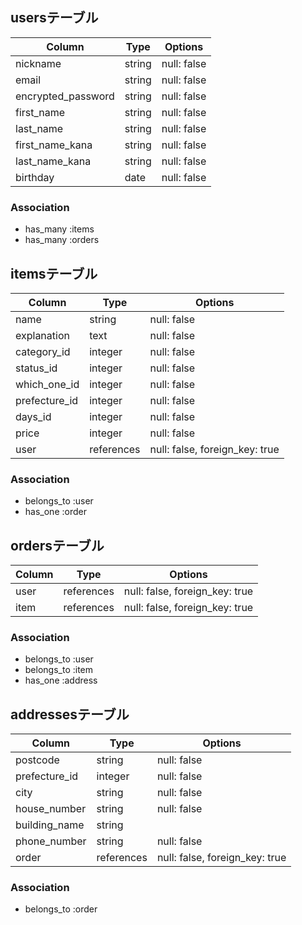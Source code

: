 ## usersテーブル

| Column             | Type   | Options     |
| ------------------ | ------ | ----------- |
| nickname           | string | null: false |
| email              | string | null: false |
| encrypted_password | string | null: false |
| first_name         | string | null: false |
| last_name          | string | null: false |
| first_name_kana    | string | null: false |
| last_name_kana     | string | null: false |
| birthday           | date   | null: false |

### Association
- has_many :items
- has_many :orders


## itemsテーブル

| Column        | Type       | Options                        |
| ------------- | ---------- | ------------------------------ |
| name          | string     | null: false                    |
| explanation   | text       | null: false                    |
| category_id   | integer    | null: false                    |
| status_id     | integer    | null: false                    |
| which_one_id  | integer    | null: false                    |
| prefecture_id | integer    | null: false                    |
| days_id       | integer    | null: false                    |
| price         | integer    | null: false                    |
| user          | references | null: false, foreign_key: true |

### Association
- belongs_to :user
- has_one :order


## ordersテーブル

| Column | Type       | Options                        |
| ------ | ---------- | ------------------------------ |
| user   | references | null: false, foreign_key: true |
| item   | references | null: false, foreign_key: true |

### Association
- belongs_to :user
- belongs_to :item
- has_one :address


## addressesテーブル

| Column        | Type       | Options                        |
| ------------- | ---------- | ------------------------------ |
| postcode      | string     | null: false                    |
| prefecture_id | integer    | null: false                    |
| city          | string     | null: false                    |
| house_number  | string     | null: false                    |
| building_name | string     |                                |
| phone_number  | string     | null: false                    |
| order         | references | null: false, foreign_key: true |

### Association
- belongs_to :order